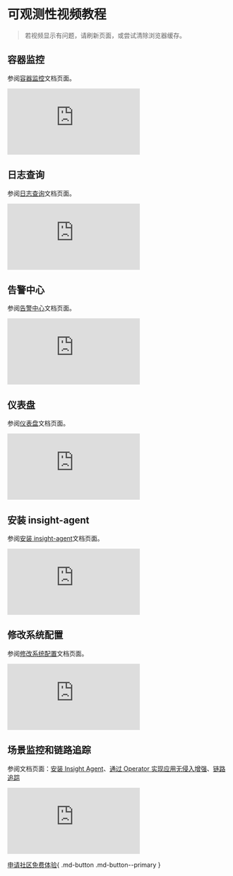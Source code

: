 # 可观测性视频教程

> 若视频显示有问题，请刷新页面，或尝试清除浏览器缓存。

## 容器监控

参阅[容器监控](../ghippo/user-guide/workspace/folders.md)文档页面。

<div class="responsive-video-container">
<iframe src="https://harbor-test2.cn-sh2.ufileos.com/docs/videos/container-monitor.mp4" scrolling="no" border="0" frameborder="no" framespacing="0" allowfullscreen="true"> </iframe>
</div>

## 日志查询

参阅[日志查询](../insight/user-guide/data-query/log.md)文档页面。

<div class="responsive-video-container">
<iframe src="https://harbor-test2.cn-sh2.ufileos.com/docs/videos/logs.mp4" scrolling="no" border="0" frameborder="no" framespacing="0" allowfullscreen="true"> </iframe>
</div>

## 告警中心

参阅[告警中心](../insight/user-guide/alert-center/alert-rule.md)文档页面。

<div class="responsive-video-container">
<iframe src="https://harbor-test2.cn-sh2.ufileos.com/docs/videos/alerts.mp4" scrolling="no" border="0" frameborder="no" framespacing="0" allowfullscreen="true"> </iframe>
</div>

## 仪表盘

参阅[仪表盘](../insight/user-guide/dashboard/dashboard.md)文档页面。

<div class="responsive-video-container">
<iframe src="https://harbor-test2.cn-sh2.ufileos.com/docs/videos/dashboard.mp4" scrolling="no" border="0" frameborder="no" framespacing="0" allowfullscreen="true"> </iframe>
</div>

## 安装 insight-agent

参阅[安装 insight-agent](../insight/user-guide/quickstart/install-agent.md)文档页面。

<div class="responsive-video-container">
<iframe src="https://harbor-test2.cn-sh2.ufileos.com/docs/videos/insight-agent.mp4" scrolling="no" border="0" frameborder="no" framespacing="0" allowfullscreen="true"> </iframe>
</div>

## 修改系统配置

参阅[修改系统配置](../insight/user-guide/system-config/modify-config.md)文档页面。

<div class="responsive-video-container">
<iframe src="https://harbor-test2.cn-sh2.ufileos.com/docs/videos/sys-config.mp4" scrolling="no" border="0" frameborder="no" framespacing="0" allowfullscreen="true"> </iframe>
</div>

## 场景监控和链路追踪

参阅文档页面：[安装 Insight Agent](../insight/user-guide/quickstart/install-agent.md)、[通过 Operator 实现应用无侵入增强](../insight/user-guide/quickstart/otel/operator.md)、[链路追踪](../insight/user-guide/data-query/trace.md)

<div class="responsive-video-container">
<iframe src="https://harbor-test2.cn-sh2.ufileos.com/docs/videos/trace.mp4" scrolling="no" border="0" frameborder="no" framespacing="0" allowfullscreen="true"> </iframe>
</div>

[申请社区免费体验](../dce/license0.md){ .md-button .md-button--primary }
